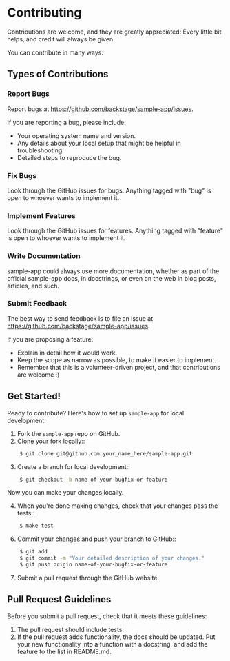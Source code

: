 # Contributing

Contributions are welcome, and they are greatly appreciated! Every little bit helps, and credit will always be given.

You can contribute in many ways:

## Types of Contributions

### Report Bugs

Report bugs at https://github.com/backstage/sample-app/issues.

If you are reporting a bug, please include:

- Your operating system name and version.
- Any details about your local setup that might be helpful in troubleshooting.
- Detailed steps to reproduce the bug.

### Fix Bugs

Look through the GitHub issues for bugs. Anything tagged with "bug"
is open to whoever wants to implement it.

### Implement Features

Look through the GitHub issues for features. Anything tagged with "feature"
is open to whoever wants to implement it.

### Write Documentation

sample-app could always use more documentation, whether as part of the
official sample-app docs, in docstrings, or even on the web in blog posts,
articles, and such.

### Submit Feedback

The best way to send feedback is to file an issue at https://github.com/backstage/sample-app/issues.

If you are proposing a feature:

- Explain in detail how it would work.
- Keep the scope as narrow as possible, to make it easier to implement.
- Remember that this is a volunteer-driven project, and that contributions
  are welcome :)

## Get Started!

Ready to contribute? Here's how to set up `sample-app` for local development.

1. Fork the `sample-app` repo on GitHub.
2. Clone your fork locally::

```bash
    $ git clone git@github.com:your_name_here/sample-app.git
```

3. Create a branch for local development::

```bash
    $ git checkout -b name-of-your-bugfix-or-feature
```

Now you can make your changes locally.

4. When you're done making changes, check that your changes pass the tests::

```bash
    $ make test
```

6. Commit your changes and push your branch to GitHub::

```bash
    $ git add .
    $ git commit -m "Your detailed description of your changes."
    $ git push origin name-of-your-bugfix-or-feature
```

7. Submit a pull request through the GitHub website.

## Pull Request Guidelines

Before you submit a pull request, check that it meets these guidelines:

1. The pull request should include tests.
2. If the pull request adds functionality, the docs should be updated. Put
   your new functionality into a function with a docstring, and add the
   feature to the list in README.md.
